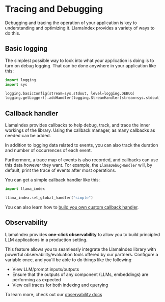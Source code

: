 # Tracing and Debugging

Debugging and tracing the operation of your application is key to understanding and optimizing it. LlamaIndex provides a variety of ways to do this.

## Basic logging

The simplest possible way to look into what your application is doing is to turn on debug logging. That can be done anywhere in your application like this:

```python
import logging
import sys

logging.basicConfig(stream=sys.stdout, level=logging.DEBUG)
logging.getLogger().addHandler(logging.StreamHandler(stream=sys.stdout))
```

## Callback handler

LlamaIndex provides callbacks to help debug, track, and trace the inner workings of the library. Using the callback manager, as many callbacks as needed can be added.

In addition to logging data related to events, you can also track the duration and number of occurrences
of each event.

Furthermore, a trace map of events is also recorded, and callbacks can use this data however they want. For example, the `LlamaDebugHandler` will, by default, print the trace of events after most operations.

You can get a simple callback handler like this:

```python
import llama_index

llama_index.set_global_handler("simple")
```

You can also learn how to [build you own custom callback handler](/module_guides/observability/callbacks/root.md).

## Observability

LlamaIndex provides **one-click observability** to allow you to build principled LLM applications in a production setting.

This feature allows you to seamlessly integrate the LlamaIndex library with powerful observability/evaluation tools offered by our partners. Configure a variable once, and you'll be able to do things like the following:

- View LLM/prompt inputs/outputs
- Ensure that the outputs of any component (LLMs, embeddings) are performing as expected
- View call traces for both indexing and querying

To learn more, check out our [observability docs](/module_guides/observability/observability.md)
